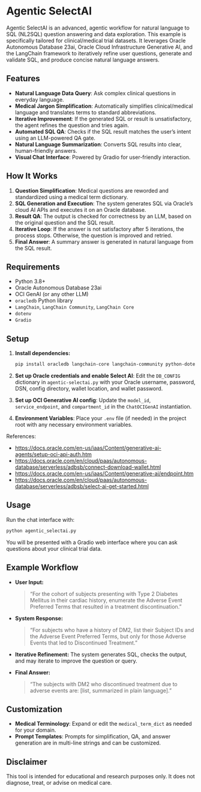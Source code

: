 # Agentic SelectAI

Agentic SelectAI is an advanced, agentic workflow for natural language to SQL (NL2SQL) question answering and data exploration. This example is specifically tailored for clinical/medical trial datasets. It leverages Oracle Autonomous Database 23ai, Oracle Cloud Infrastructure Generative AI, and the LangChain framework to iteratively refine user questions, generate and validate SQL, and produce concise natural language answers.

## Features

*   **Natural Language Data Query**: Ask complex clinical questions in everyday language.
*   **Medical Jargon Simplification**: Automatically simplifies clinical/medical language and translates terms to standard abbreviations.
*   **Iterative Improvement**: If the generated SQL or result is unsatisfactory, the agent refines the question and tries again.
*   **Automated SQL QA**: Checks if the SQL result matches the user’s intent using an LLM-powered QA gate.
*   **Natural Language Summarization**: Converts SQL results into clear, human-friendly answers.
*   **Visual Chat Interface**: Powered by Gradio for user-friendly interaction.

## How It Works

1.  **Question Simplification**: Medical questions are reworded and standardized using a medical term dictionary.
2.  **SQL Generation and Execution**: The system generates SQL via Oracle’s cloud AI APIs and executes it on an Oracle database.
3.  **Result QA**: The output is checked for correctness by an LLM, based on the original question and the SQL result.
4.  **Iterative Loop**: If the answer is not satisfactory after 5 iterations, the process stops. Otherwise, the question is improved and retried.
5.  **Final Answer**: A summary answer is generated in natural language from the SQL result.

## Requirements

*   Python 3.8+
*   Oracle Autonomous Database 23ai
*   OCI GenAI (or any other LLM)
*   `oracledb` Python library
*   `LangChain`, `LangChain Community`, `LangChain Core`
*   `dotenv`
*   `Gradio`

## Setup

1.  **Install dependencies:**
    ```bash
    pip install oracledb langchain-core langchain-community python-dotenv gradio
    ```

2.  **Set up Oracle credentials and enable Select AI**: Edit the `DB_CONFIG` dictionary in `agentic-selectai.py` with your Oracle username, password, DSN, config directory, wallet location, and wallet password.

3.  **Set up OCI Generative AI config**: Update the `model_id`, `service_endpoint`, and `compartment_id` in the `ChatOCIGenAI` instantiation.

4.  **Environment Variables**: Place your `.env` file (if needed) in the project root with any necessary environment variables.

References:
* https://docs.oracle.com/en-us/iaas/Content/generative-ai-agents/setup-oci-api-auth.htm
* https://docs.oracle.com/en/cloud/paas/autonomous-database/serverless/adbsb/connect-download-wallet.html
* https://docs.oracle.com/en-us/iaas/Content/generative-ai/endpoint.htm
* https://docs.oracle.com/en/cloud/paas/autonomous-database/serverless/adbsb/select-ai-get-started.html


## Usage

Run the chat interface with:

```bash
python agentic_selectai.py
```

You will be presented with a Gradio web interface where you can ask questions about your clinical trial data.

## Example Workflow

*   **User Input:**
    > “For the cohort of subjects presenting with Type 2 Diabetes Mellitus in their cardiac history, enumerate the Adverse Event Preferred Terms that resulted in a treatment discontinuation.”

*   **System Response:**
    > “For subjects who have a history of DM2, list their Subject IDs and the Adverse Event Preferred Terms, but only for those Adverse Events that led to Discontinued Treatment.”

*   **Iterative Refinement:** The system generates SQL, checks the output, and may iterate to improve the question or query.

*   **Final Answer:**
    > “The subjects with DM2 who discontinued treatment due to adverse events are: [list, summarized in plain language].”

## Customization

*   **Medical Terminology**: Expand or edit the `medical_term_dict` as needed for your domain.
*   **Prompt Templates**: Prompts for simplification, QA, and answer generation are in multi-line strings and can be customized.

## Disclaimer

This tool is intended for educational and research purposes only. It does not diagnose, treat, or advise on medical care.
